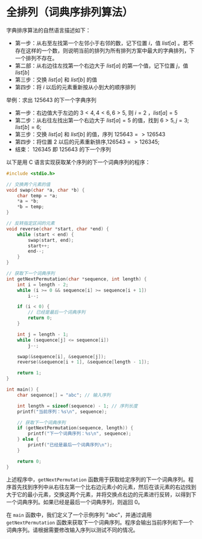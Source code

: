 # 全排列（词典序排列算法）

字典排序算法的自然语言描述如下：

- 第一步：从右至左找第一个左邻小于右邻的数，记下位置 $i$，值 $list[a]$ 。若不存在这样的一个数，则说明当前的排列为所有排列方案中最大的字典排列，下一个排列不存在。
- 第二部：从右边往左找第一个右边大于 $list[a]$ 的第一个值，记下位置 $j$，值 $list[b]$
- 第三步：交换 $list[a]$ 和 $list[b]$ 的值
- 第四步：将 $i$ 以后的元素重新按从小到大的顺序排列

举例：求出 $125643$ 的下一个字典序列

- 第一步：右边值大于左边的 $3<4,4<6,6>5,$ 则 $i=2$ ，$list[a]=5$
- 第二步：从右往左找出第一个右边大于 $list[a]=5$ 的值，找到 $6>5,j=3;list[b]=6;$
- 第三步：交换 $list[a]$ 和 $list[b]$ 的值，序列 $125643=>126543$
- 第四步：将位置 $2$ 以后的元素重新排序,$126543=>126345$;
- 结束： $126345$ 即 $125643$ 的下一个序列

以下是用 C 语言实现获取某个序列的下一个词典序列的程序：

```c
#include <stdio.h>

// 交换两个元素的值
void swap(char *a, char *b) {
    char temp = *a;
    *a = *b;
    *b = temp;
}

// 反转指定区间的元素
void reverse(char *start, char *end) {
    while (start < end) {
        swap(start, end);
        start++;
        end--;
    }
}

// 获取下一个词典序列
int getNextPermutation(char *sequence, int length) {
    int i = length - 2;
    while (i >= 0 && sequence[i] >= sequence[i + 1])
        i--;

    if (i < 0) {
        // 已经是最后一个词典序列
        return 0;
    }

    int j = length - 1;
    while (sequence[j] <= sequence[i])
        j--;

    swap(&sequence[i], &sequence[j]);
    reverse(&sequence[i + 1], &sequence[length - 1]);

    return 1;
}

int main() {
    char sequence[] = "abc"; // 输入序列

    int length = sizeof(sequence) - 1; // 序列长度
    printf("当前序列：%s\n", sequence);

    // 获取下一个词典序列
    if (getNextPermutation(sequence, length)) {
        printf("下一个词典序列：%s\n", sequence);
    } else {
        printf("已经是最后一个词典序列\n");
    }

    return 0;
}
```

上述程序中，`getNextPermutation` 函数用于获取给定序列的下一个词典序列。程序首先找到序列中从右往左第一个比右边元素小的元素，然后在该元素的右边找到大于它的最小元素，交换这两个元素，并将交换点右边的元素进行反转，以得到下一个词典序列。如果已经是最后一个词典序列，则返回 0。

在 `main` 函数中，我们定义了一个示例序列 "abc"，并通过调用 `getNextPermutation` 函数来获取下一个词典序列。程序会输出当前序列和下一个词典序列。请根据需要修改输入序列以测试不同的情况。
